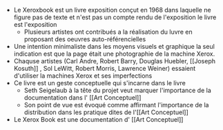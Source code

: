 - Le Xeroxbook est un livre exposition conçut en 1968 dans laquelle ne figure pas de texte et n'est pas un compte rendu de l'exposition le livre est l'exposition
	- Plusieurs artistes ont contribués a la réalisation du luvre en proposant des oeuvres auto-référencielles
- Une intention minimaliste dans les moyens visuels et graphique la seul indication est que la page était une photographie de la machine Xerox.
- Chaquse artistes (Carl Andre, Robert Barry, Douglas Huebler, [[Joseph Kosuth]] , Sol LeWitt, Robert Morris, Lawrence Weiner) essaient d'utiliser la machines Xerox et ses imperfections
- Ce livre est un geste conceptuelle qui s'incarne dans le livre
	- Seth Seigelaub à la tête du projet veut marquer l'importance de la documentation dans l' [[Art Conceptuel]]
	- Son point de vue est évoqué comme affirmant l'importance de la distribution dans les pratique dites de l'[[Art Conceptuel]]
- Le Xerox Book est une documentation d' [[Art Conceptuel]]